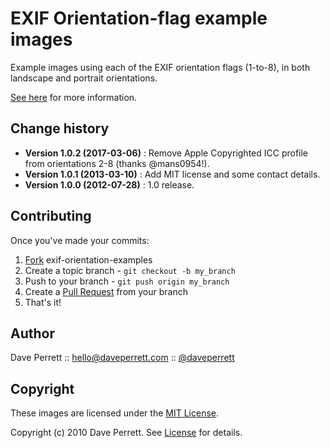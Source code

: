 EXIF Orientation-flag example images
====================================

Example images using each of the EXIF orientation flags (1-to-8), in both landscape and portrait orientations.

[See here](http://www.daveperrett.com/articles/2012/07/28/exif-orientation-handling-is-a-ghetto/) for more information.

Change history
-----------

* **Version 1.0.2 (2017-03-06)** : Remove Apple Copyrighted ICC profile from orientations 2-8 (thanks @mans0954!).
* **Version 1.0.1 (2013-03-10)** : Add MIT license and some contact details.
* **Version 1.0.0 (2012-07-28)** : 1.0 release.

Contributing
------------

Once you've made your commits:

1. [Fork](http://help.github.com/fork-a-repo/) exif-orientation-examples
2. Create a topic branch - `git checkout -b my_branch`
3. Push to your branch - `git push origin my_branch`
4. Create a [Pull Request](http://help.github.com/pull-requests/) from your branch
5. That's it!

Author
------

Dave Perrett :: hello@daveperrett.com :: [@daveperrett](http://twitter.com/daveperrett)


Copyright
---------

These images are licensed under the [MIT License](http://opensource.org/licenses/MIT).

Copyright (c) 2010 Dave Perrett. See [License](https://github.com/recurser/exif-orientation-examples/blob/master/LICENSE) for details.